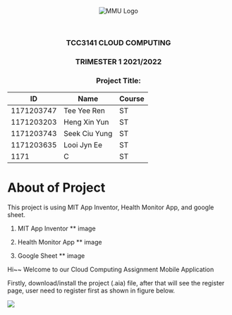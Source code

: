 <div align="center">

![MMU Logo](https://www.studymalaysiainfo.com/wp-content/uploads/2016/02/MMU-Logo.png)

<br>    

### TCC3141 CLOUD COMPUTING ###
### TRIMESTER 1 2021/2022 ###
### Project Title: ###
    
| ID  | Name | Course |
| ------------- | ------------- | ------------- |
| 1171203747  | Tee Yee Ren  | ST  |
| 1171203203  | Heng Xin Yun  | ST  |
| 1171203743  | Seek Ciu Yung  | ST  |
| 1171203635  | Looi Jyn Ee  | ST  |
| 1171  | C  | ST  |
</div>

# About of Project #
This project is using MIT App Inventor, Health Monitor App, and google sheet.
1. MIT App Inventor
** image


2. Health Monitor App
** image


3. Google Sheet
** image


<div style="page-break-after: always;"></div>

<p> Hi~~ Welcome to our Cloud Computing Assignment Mobile Application </p>

<p> Firstly, download/install the project (.aia) file, after that will see the register page, user need to register first as shown in figure below. </p>

![](image.png)
